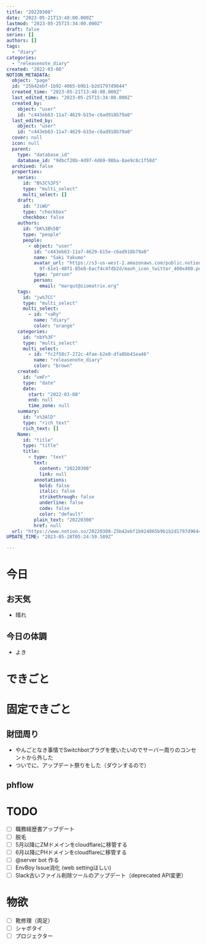 ```yaml
---
title: "20220308"
date: "2023-05-21T13:48:00.000Z"
lastmod: "2023-05-25T15:34:00.000Z"
draft: false
series: []
authors: []
tags:
  - "diary"
categories:
  - "releasenote_diary"
created: "2022-03-08"
NOTION_METADATA:
  object: "page"
  id: "25b42ebf-1b92-4065-b9b1-b2d1797d9644"
  created_time: "2023-05-21T13:48:00.000Z"
  last_edited_time: "2023-05-25T15:34:00.000Z"
  created_by:
    object: "user"
    id: "c443eb63-11a7-4629-b15e-c6ad918b79a0"
  last_edited_by:
    object: "user"
    id: "c443eb63-11a7-4629-b15e-c6ad918b79a0"
  cover: null
  icon: null
  parent:
    type: "database_id"
    database_id: "9dbcf20b-4d97-4d69-98ba-8ae9c8c1f58d"
  archived: false
  properties:
    series:
      id: "B%3C%3FS"
      type: "multi_select"
      multi_select: []
    draft:
      id: "JiWU"
      type: "checkbox"
      checkbox: false
    authors:
      id: "bK%3B%5B"
      type: "people"
      people:
        - object: "user"
          id: "c443eb63-11a7-4629-b15e-c6ad918b79a0"
          name: "Saki Yakumo"
          avatar_url: "https://s3-us-west-2.amazonaws.com/public.notion-static.com/3ad1c4\
            97-61e1-48f1-85e8-6acf4c4fdb2d/maoh_icon_twitter_400x400.png"
          type: "person"
          person:
            email: "marqut@ziomatrix.org"
    tags:
      id: "jw%7CC"
      type: "multi_select"
      multi_select:
        - id: "<aRy"
          name: "diary"
          color: "orange"
    categories:
      id: "nbY%3F"
      type: "multi_select"
      multi_select:
        - id: "fc2f58c7-272c-4fae-b2e0-dfa8bb41ea46"
          name: "releasenote_diary"
          color: "brown"
    created:
      id: "vmFr"
      type: "date"
      date:
        start: "2022-03-08"
        end: null
        time_zone: null
    summary:
      id: "x%3AlD"
      type: "rich_text"
      rich_text: []
    Name:
      id: "title"
      type: "title"
      title:
        - type: "text"
          text:
            content: "20220308"
            link: null
          annotations:
            bold: false
            italic: false
            strikethrough: false
            underline: false
            code: false
            color: "default"
          plain_text: "20220308"
          href: null
  url: "https://www.notion.so/20220308-25b42ebf1b924065b9b1b2d1797d9644"
UPDATE_TIME: "2023-05-28T05:24:59.589Z"

---
```

<link rel="stylesheet" href="https://cdn.jsdelivr.net/npm/katex@0.16.2/dist/katex.min.css" integrity="sha384-bYdxxUwYipFNohQlHt0bjN/LCpueqWz13HufFEV1SUatKs1cm4L6fFgCi1jT643X" crossorigin="anonymous">


# 今日


## お天気

- 晴れ

## 今日の体調

- よき

# できごと


# 固定できごと


## 財団周り

- やんごとなき事情でSwitchbotプラグを使いたいのでサーバー周りのコンセントから外した
- ついでに、アップデート祭りをした（ダウンするので）

## phflow


# TODO

- [ ] 職務経歴書アップデート
- [ ] 脱毛
- [ ] 5月以降にZMドメインをcloudflareに移管する
- [ ] 6月以降にPHドメインをcloudflareに移管する
- [ ] @server bot 作る
- [ ] EnvBoy Issue消化 (web settingほしい)
- [ ] Slack古いファイル削除ツールのアップデート（deprecated API変更）

# 物欲

- [ ] 靴修理（両足）
- [ ] シャボタイ
- [ ] プロジェクター

